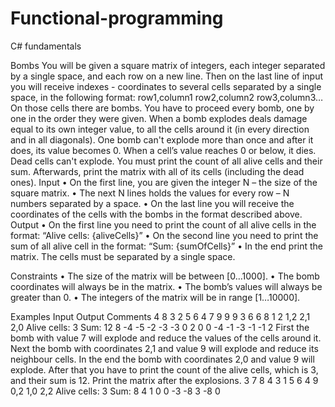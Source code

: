 # Functional-programming
C# fundamentals

Bombs
You will be given a square matrix of integers, each integer separated by a single space, and each row on a new line. Then on the last line of input you will receive indexes - coordinates to several cells separated by a single space, in the following format: row1,column1  row2,column2  row3,column3… 
On those cells there are bombs. You have to proceed every bomb, one by one in the order they were given. When a bomb explodes deals damage equal to its own integer value, to all the cells around it (in every direction and in all diagonals). One bomb can't explode more than once and after it does, its value becomes 0. When a cell’s value reaches 0 or below, it dies. Dead cells can't explode.
You must print the count of all alive cells and their sum. Afterwards, print the matrix with all of its cells (including the dead ones). 
Input
•	On the first line, you are given the integer N – the size of the square matrix.
•	The next N lines holds the values for every row – N numbers separated by a space.
•	On the last line you will receive the coordinates of the cells with the bombs in the format described above.
Output
•	On the first line you need to print the count of all alive cells in the format: 
“Alive cells: {aliveCells}”
•	On the second line you need to print the sum of all alive cell in the format: 
“Sum: {sumOfCells}”
•	In the end print the matrix. The cells must be separated by a single space.

Constraints
•	The size of the matrix will be between [0…1000].
•	The bomb coordinates will always be in the matrix.
•	The bomb’s values will always be greater than 0.
•	The integers of the matrix will be in range [1…10000]. 

Examples
Input	Output	Comments
4
8 3 2 5
6 4 7 9
9 9 3 6
6 8 1 2
1,2 2,1 2,0	Alive cells: 3
Sum: 12
8 -4 -5 -2
-3 -3 0 2
0 0 -4 -1
-3 -1 -1 2	First the bomb with value 7 will explode and reduce the values of the cells around it. Next the bomb with coordinates 2,1 and value 9 will explode and reduce its neighbour cells. In the end the bomb with coordinates 2,0 and value 9 will explode. After that you have to print the count of the alive cells, which is 3, and their sum is 12. Print the matrix after the explosions.
3
7 8 4
3 1 5
6 4 9
0,2 1,0 2,2	Alive cells: 3
Sum: 8
4 1 0
0 -3 -8
3 -8 0
	
	 




